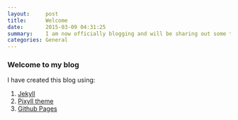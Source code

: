 ```yaml
---
layout:     post
title:      Welcome
date:       2015-03-09 04:31:25
summary:    I am now officially blogging and will be sharing out some tips on programming.
categories: General
---
```


### Welcome to my blog

I have created this blog using:<br>
  1. [Jekyll](http://jekyllrb.com) <br>
  2. [Pixyll theme ](http://pixyll.com)<br>
  3. [Github Pages](https://pages.github.com)